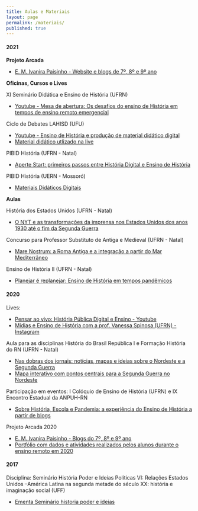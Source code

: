 ```yaml
---
title: Aulas e Materiais
layout: page
permalink: /materiais/
published: true
---
```


#### 2021

**Projeto Arcada**
- [E. M. Ivanira Paisinho - Website e blogs de 7º, 8º e 9º ano](https://0jonjo.github.io/arcada) 

**Oficinas, Cursos e Lives**

XI Seminário Didática e Ensino de História (UFRN)
- [Youtube - Mesa de abertura: Os desafios do ensino de História em tempos de ensino remoto emergencial](https://www.youtube.com/watch?v=4N0qngKDMy0)

Ciclo de Debates LAHISD (UFU)
- [Youtube - Ensino de História e produção de material didático digital](https://www.youtube.com/watch?v=jNVQJjDxcdc)
- [Material didático utlizado na live](https://www.notion.so/joaogilberto/Ensino-de-Hist-ria-e-produ-o-de-material-did-tico-digital-b4c022b019ae4a1fa2ac81d8555944ee)

PIBID História (UFRN - Natal)
- [Aperte Start: primeiros passos entre História Digital e Ensino de História](https://www.notion.so/joaogilberto/Aperte-Start-primeiros-passos-entre-Hist-ria-Digital-e-Ensino-de-Hist-ria-689f50857fcd4221ab49789d413b2921)

PIBID História (UERN - Mossoró)
- [Materiais Didáticos Digitais](https://www.notion.so/joaogilberto/Materiais-Did-ticos-Digitais-1f6e452d587f472a9a6d121f30d49379)

**Aulas** 

História dos Estados Unidos (UFRN - Natal)
- [O NYT e as transformações da imprensa nos Estados Unidos dos anos 1930 até o fim da Segunda Guerra](hhttps://0jonjo.github.io/2021/03/23/nyt1930.html)

Concurso para Professor Substituto de Antiga e Medieval (UFRN - Natal)
- [Mare Nostrum: a Roma Antiga e a integração a partir do Mar Mediterrâneo](https://www.notion.so/joaogilberto/Mare-Nostrum-a-Roma-Antiga-e-a-integra-o-a-partir-do-Mar-Mediterr-neo-373ce2d03c76448093ad013b2b8794f6)

Ensino de História II (UFRN - Natal)
- [Planejar é replanejar: Ensino de História em tempos pandêmicos](https://www.notion.so/joaogilberto/Planejar-replanejar-Ensino-de-Hist-ria-em-tempos-pand-micos-d71a43a869684294839a0040dfc367b5)

#### 2020 

Lives:
- [Pensar ao vivo: História Pública Digital e Ensino - Youtube](https://www.youtube.com/watch?v=m8-9FT8OCrg)
- [Mídias e Ensino de História com a prof. Vanessa Spinosa (UFRN) - Instagram](https://www.instagram.com/p/CGD2WUcJHPj/)

Aula para as disciplinas História do Brasil República I  e Formação História do RN (UFRN - Natal)
- [Nas dobras dos jornais: notícias, mapas e ideias sobre o Nordeste e a Segunda Guerra](https://www.notion.so/joaogilberto/Nas-dobras-dos-jornais-not-cias-mapas-e-ideias-sobre-o-Nordeste-e-a-Segunda-Guerra-b3fe5035e9144728816d0f9cff03473e)
- [Mapa interativo com pontos centrais para a Segunda Guerra no Nordeste](https://umap.openstreetmap.fr/pt-br/map/todo-nordeste-que-couber-a-gente-publica_517210#3/4.13/50.63)

Participação em eventos: I Colóquio de Ensino de História (UFRN) e IX Encontro Estadual da ANPUH-RN
- [Sobre História, Escola e Pandemia: a experiência do Ensino de História a partir de blogs](https://www.notion.so/joaogilberto/Sobre-Hist-ria-Escola-e-Pandemia-c8989e2ffdb945e5a8b1a42ba64de00a)

Projeto Arcada 2020
- [E. M. Ivanira Paisinho - Blogs do 7º, 8º e 9º ano](https://joaogilberto0.wordpress.com/escola/) 
- [Portfólio com dados e atividades realizados pelos alunos durante o ensino remoto em 2020](https://www.notion.so/joaogilberto/Fazendo-Hist-ria-12a2c3f5a03444c1880aa2be1d39f87f)

#### 2017

Disciplina: Seminário História Poder e Ideias Políticas VI: Relações Estados Unidos –América Latina na segunda metade do século XX: história e imaginação social (UFF)
- [Ementa Seminário historia poder e ideias](https://hcommons.org/app/uploads/sites/1001933/2020/12/ementa-seminario-historia-poder-e-ideias.pdf)
